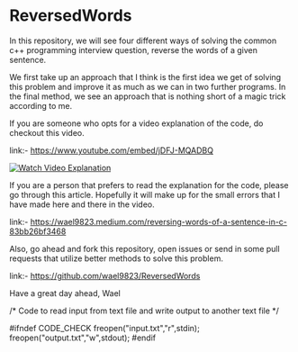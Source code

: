 # ReversedWords

In this repository, we will see four different ways of solving the common c++ programming interview question, reverse the words of a given sentence. 

We first take up an approach that I think is the first idea we get of solving this problem and improve it as much as we can in two further programs. In the final method, we see an approach that is nothing short of a magic trick according to me.

If you are someone who opts for a video explanation of the code, do checkout this video.

link:- https://www.youtube.com/embed/jDFJ-MQADBQ

[![Watch Video Explanation](https://img.youtube.com/vi/<jDFJ-MQADBQ>/maxresdefault.jpg)](https://www.youtube.com/jDFJ-MQADBQ)

If you are a person that prefers to read the explanation for the code, please go through this article. Hopefully it will make up for the small errors that I have made here and there in the video.

link:-  https://wael9823.medium.com/reversing-words-of-a-sentence-in-c-83bb26bf3468

Also, go ahead and fork this repository, open issues or send in some pull requests that utilize better methods to solve this problem.

link:- https://github.com/wael9823/ReversedWords

Have a great day ahead,
Wael

/* Code to read input from text file and write output to another text file */

#ifndef CODE_CHECK
        freopen("input.txt","r",stdin);
        freopen("output.txt","w",stdout);
#endif
